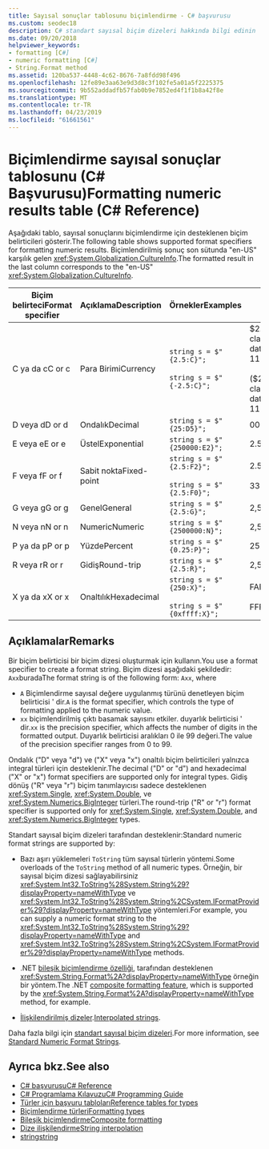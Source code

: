 ```yaml
---
title: Sayısal sonuçlar tablosunu biçimlendirme - C# başvurusu
ms.custom: seodec18
description: C# standart sayısal biçim dizeleri hakkında bilgi edinin
ms.date: 09/20/2018
helpviewer_keywords:
- formatting [C#]
- numeric formatting [C#]
- String.Format method
ms.assetid: 120ba537-4448-4c62-8676-7a8fdd98f496
ms.openlocfilehash: 12fe89e3aa63e9d3d8c3f102fe5a01a5f2225375
ms.sourcegitcommit: 9b552addadfb57fab0b9e7852ed4f1f1b8a42f8e
ms.translationtype: MT
ms.contentlocale: tr-TR
ms.lasthandoff: 04/23/2019
ms.locfileid: "61661561"
---
```

# <a name="formatting-numeric-results-table-c-reference"></a><span data-ttu-id="069f9-103">Biçimlendirme sayısal sonuçlar tablosunu (C# Başvurusu)</span><span class="sxs-lookup"><span data-stu-id="069f9-103">Formatting numeric results table (C# Reference)</span></span>

<span data-ttu-id="069f9-104">Aşağıdaki tablo, sayısal sonuçlarını biçimlendirme için desteklenen biçim belirticileri gösterir.</span><span class="sxs-lookup"><span data-stu-id="069f9-104">The following table shows supported format specifiers for formatting numeric results.</span></span> <span data-ttu-id="069f9-105">Biçimlendirilmiş sonuç son sütunda "en-US" karşılık gelen <xref:System.Globalization.CultureInfo>.</span><span class="sxs-lookup"><span data-stu-id="069f9-105">The formatted result in the last column corresponds to the "en-US" <xref:System.Globalization.CultureInfo>.</span></span>

|<span data-ttu-id="069f9-106">Biçim belirteci</span><span class="sxs-lookup"><span data-stu-id="069f9-106">Format specifier</span></span>|<span data-ttu-id="069f9-107">Açıklama</span><span class="sxs-lookup"><span data-stu-id="069f9-107">Description</span></span>|<span data-ttu-id="069f9-108">Örnekler</span><span class="sxs-lookup"><span data-stu-id="069f9-108">Examples</span></span>|<span data-ttu-id="069f9-109">Sonuç</span><span class="sxs-lookup"><span data-stu-id="069f9-109">Result</span></span>|  
|----------------------|-----------------|--------------|------------|  
|<span data-ttu-id="069f9-110">C ya da c</span><span class="sxs-lookup"><span data-stu-id="069f9-110">C or c</span></span>|<span data-ttu-id="069f9-111">Para Birimi</span><span class="sxs-lookup"><span data-stu-id="069f9-111">Currency</span></span>|`string s = $"{2.5:C}";`<br /><br /> `string s = $"{-2.5:C}";`|<span data-ttu-id="069f9-112">$2.50</span><span class="sxs-lookup"><span data-stu-id="069f9-112">$2.50</span></span><br /><br /> <span data-ttu-id="069f9-113">($2.50)</span><span class="sxs-lookup"><span data-stu-id="069f9-113">($2.50)</span></span>|  
|<span data-ttu-id="069f9-114">D veya d</span><span class="sxs-lookup"><span data-stu-id="069f9-114">D or d</span></span>|<span data-ttu-id="069f9-115">Ondalık</span><span class="sxs-lookup"><span data-stu-id="069f9-115">Decimal</span></span>|`string s = $"{25:D5}";`|<span data-ttu-id="069f9-116">00025</span><span class="sxs-lookup"><span data-stu-id="069f9-116">00025</span></span>|  
|<span data-ttu-id="069f9-117">E veya e</span><span class="sxs-lookup"><span data-stu-id="069f9-117">E or e</span></span>|<span data-ttu-id="069f9-118">Üstel</span><span class="sxs-lookup"><span data-stu-id="069f9-118">Exponential</span></span>|`string s = $"{250000:E2}";`|<span data-ttu-id="069f9-119">2.50E + 005</span><span class="sxs-lookup"><span data-stu-id="069f9-119">2.50E+005</span></span>|  
|<span data-ttu-id="069f9-120">F veya f</span><span class="sxs-lookup"><span data-stu-id="069f9-120">F or f</span></span>|<span data-ttu-id="069f9-121">Sabit nokta</span><span class="sxs-lookup"><span data-stu-id="069f9-121">Fixed-point</span></span>|`string s = $"{2.5:F2}";`<br /><br /> `string s = $"{2.5:F0}";`|<span data-ttu-id="069f9-122">2.50</span><span class="sxs-lookup"><span data-stu-id="069f9-122">2.50</span></span><br /><br /> <span data-ttu-id="069f9-123">3</span><span class="sxs-lookup"><span data-stu-id="069f9-123">3</span></span>|  
|<span data-ttu-id="069f9-124">G veya g</span><span class="sxs-lookup"><span data-stu-id="069f9-124">G or g</span></span>|<span data-ttu-id="069f9-125">Genel</span><span class="sxs-lookup"><span data-stu-id="069f9-125">General</span></span>|`string s = $"{2.5:G}";`|<span data-ttu-id="069f9-126">2,5</span><span class="sxs-lookup"><span data-stu-id="069f9-126">2.5</span></span>|  
|<span data-ttu-id="069f9-127">N veya n</span><span class="sxs-lookup"><span data-stu-id="069f9-127">N or n</span></span>|<span data-ttu-id="069f9-128">Numeric</span><span class="sxs-lookup"><span data-stu-id="069f9-128">Numeric</span></span>|`string s = $"{2500000:N}";`|<span data-ttu-id="069f9-129">2,500,000.00</span><span class="sxs-lookup"><span data-stu-id="069f9-129">2,500,000.00</span></span>|  
|<span data-ttu-id="069f9-130">P ya da p</span><span class="sxs-lookup"><span data-stu-id="069f9-130">P or p</span></span>|<span data-ttu-id="069f9-131">Yüzde</span><span class="sxs-lookup"><span data-stu-id="069f9-131">Percent</span></span>|`string s = $"{0.25:P}";`|<span data-ttu-id="069f9-132">25.00%</span><span class="sxs-lookup"><span data-stu-id="069f9-132">25.00%</span></span>|  
|<span data-ttu-id="069f9-133">R veya r</span><span class="sxs-lookup"><span data-stu-id="069f9-133">R or r</span></span>|<span data-ttu-id="069f9-134">Gidiş</span><span class="sxs-lookup"><span data-stu-id="069f9-134">Round-trip</span></span>|`string s = $"{2.5:R}";`|<span data-ttu-id="069f9-135">2,5</span><span class="sxs-lookup"><span data-stu-id="069f9-135">2.5</span></span>|  
|<span data-ttu-id="069f9-136">X ya da x</span><span class="sxs-lookup"><span data-stu-id="069f9-136">X or x</span></span>|<span data-ttu-id="069f9-137">Onaltılık</span><span class="sxs-lookup"><span data-stu-id="069f9-137">Hexadecimal</span></span>|`string s = $"{250:X}";`<br /><br /> `string s = $"{0xffff:X}";`|<span data-ttu-id="069f9-138">FA</span><span class="sxs-lookup"><span data-stu-id="069f9-138">FA</span></span><br /><br /> <span data-ttu-id="069f9-139">FFFF</span><span class="sxs-lookup"><span data-stu-id="069f9-139">FFFF</span></span>|  

## <a name="remarks"></a><span data-ttu-id="069f9-140">Açıklamalar</span><span class="sxs-lookup"><span data-stu-id="069f9-140">Remarks</span></span>

<span data-ttu-id="069f9-141">Bir biçim belirticisi bir biçim dizesi oluşturmak için kullanın.</span><span class="sxs-lookup"><span data-stu-id="069f9-141">You use a format specifier to create a format string.</span></span> <span data-ttu-id="069f9-142">Biçim dizesi aşağıdaki şekildedir: `Axx`burada</span><span class="sxs-lookup"><span data-stu-id="069f9-142">The format string is of the following form: `Axx`, where</span></span>

- <span data-ttu-id="069f9-143">`A` Biçimlendirme sayısal değere uygulanmış türünü denetleyen biçim belirticisi ' dir.</span><span class="sxs-lookup"><span data-stu-id="069f9-143">`A` is the format specifier, which controls the type of formatting applied to the numeric value.</span></span>
- <span data-ttu-id="069f9-144">`xx` biçimlendirilmiş çıktı basamak sayısını etkiler. duyarlık belirticisi ' dir.</span><span class="sxs-lookup"><span data-stu-id="069f9-144">`xx` is the precision specifier, which affects the number of digits in the formatted output.</span></span> <span data-ttu-id="069f9-145">Duyarlık belirticisi aralıkları 0 ile 99 değeri.</span><span class="sxs-lookup"><span data-stu-id="069f9-145">The value of the precision specifier ranges from 0 to 99.</span></span>

<span data-ttu-id="069f9-146">Ondalık ("D" veya "d") ve ("X" veya "x") onaltılı biçim belirticileri yalnızca integral türleri için desteklenir.</span><span class="sxs-lookup"><span data-stu-id="069f9-146">The decimal ("D" or "d") and hexadecimal ("X" or "x") format specifiers are supported only for integral types.</span></span> <span data-ttu-id="069f9-147">Gidiş dönüş ("R" veya "r") biçim tanımlayıcısı sadece desteklenen <xref:System.Single>, <xref:System.Double>, ve <xref:System.Numerics.BigInteger> türleri.</span><span class="sxs-lookup"><span data-stu-id="069f9-147">The round-trip ("R" or "r") format specifier is supported only for <xref:System.Single>, <xref:System.Double>, and <xref:System.Numerics.BigInteger> types.</span></span>

<span data-ttu-id="069f9-148">Standart sayısal biçim dizeleri tarafından desteklenir:</span><span class="sxs-lookup"><span data-stu-id="069f9-148">Standard numeric format strings are supported by:</span></span>

- <span data-ttu-id="069f9-149">Bazı aşırı yüklemeleri `ToString` tüm sayısal türlerin yöntemi.</span><span class="sxs-lookup"><span data-stu-id="069f9-149">Some overloads of the `ToString` method of all numeric types.</span></span> <span data-ttu-id="069f9-150">Örneğin, bir sayısal biçim dizesi sağlayabilirsiniz <xref:System.Int32.ToString%28System.String%29?displayProperty=nameWithType> ve <xref:System.Int32.ToString%28System.String%2CSystem.IFormatProvider%29?displayProperty=nameWithType> yöntemleri.</span><span class="sxs-lookup"><span data-stu-id="069f9-150">For example, you can supply a numeric format string to the <xref:System.Int32.ToString%28System.String%29?displayProperty=nameWithType> and <xref:System.Int32.ToString%28System.String%2CSystem.IFormatProvider%29?displayProperty=nameWithType> methods.</span></span>

- <span data-ttu-id="069f9-151">.NET [bileşik biçimlendirme özelliği](../../../standard/base-types/composite-formatting.md), tarafından desteklenen <xref:System.String.Format%2A?displayProperty=nameWithType> örneğin bir yöntem.</span><span class="sxs-lookup"><span data-stu-id="069f9-151">The .NET [composite formatting feature](../../../standard/base-types/composite-formatting.md), which is supported by the <xref:System.String.Format%2A?displayProperty=nameWithType> method, for example.</span></span>

- <span data-ttu-id="069f9-152">[İlişkilendirilmiş dizeler](../tokens/interpolated.md).</span><span class="sxs-lookup"><span data-stu-id="069f9-152">[Interpolated strings](../tokens/interpolated.md).</span></span>

<span data-ttu-id="069f9-153">Daha fazla bilgi için [standart sayısal biçim dizeleri](../../../standard/base-types/standard-numeric-format-strings.md).</span><span class="sxs-lookup"><span data-stu-id="069f9-153">For more information, see [Standard Numeric Format Strings](../../../standard/base-types/standard-numeric-format-strings.md).</span></span>

## <a name="see-also"></a><span data-ttu-id="069f9-154">Ayrıca bkz.</span><span class="sxs-lookup"><span data-stu-id="069f9-154">See also</span></span>

- [<span data-ttu-id="069f9-155">C# başvurusu</span><span class="sxs-lookup"><span data-stu-id="069f9-155">C# Reference</span></span>](../index.md)
- [<span data-ttu-id="069f9-156">C# Programlama Kılavuzu</span><span class="sxs-lookup"><span data-stu-id="069f9-156">C# Programming Guide</span></span>](../../programming-guide/index.md)
- [<span data-ttu-id="069f9-157">Türler için başvuru tabloları</span><span class="sxs-lookup"><span data-stu-id="069f9-157">Reference tables for types</span></span>](reference-tables-for-types.md)
- [<span data-ttu-id="069f9-158">Biçimlendirme türleri</span><span class="sxs-lookup"><span data-stu-id="069f9-158">Formatting types</span></span>](../../../standard/base-types/formatting-types.md)
- [<span data-ttu-id="069f9-159">Bileşik biçimlendirme</span><span class="sxs-lookup"><span data-stu-id="069f9-159">Composite formatting</span></span>](../../../standard/base-types/composite-formatting.md)
- [<span data-ttu-id="069f9-160">Dize ilişkilendirme</span><span class="sxs-lookup"><span data-stu-id="069f9-160">String interpolation</span></span>](../tokens/interpolated.md)
- [<span data-ttu-id="069f9-161">string</span><span class="sxs-lookup"><span data-stu-id="069f9-161">string</span></span>](string.md)

